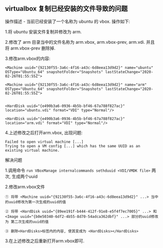 ## virtualbox 复制已经安装的文件导致的问题

操作描述 - 当前已经安装了一个名称为 ubuntu 的 vbox. 操作如下:

1.将 ubuntu 安装文件复制并修改为 arm. 

2.修改了 arm 目录当中的文件名称为 arm.vbox, arm.vbox-prev, arm.vdi. 并且将 arm.vbox-prev 删除掉.

3.修改arm.vbox的内容:

```
<Machine uuid="{92130f55-3a6c-4f16-a43c-6d8eea13d9d2}" name="ubuntu" OSType="Ubuntu_64" snapshotFolder="Snapshots" lastStateChange="2020-02-26T01:55:55Z">
 
<Machine uuid="{92130f55-3a6c-4f16-a43c-6d8eea13d9d2}" name="arm" OSType="Ubuntu_64" snapshotFolder="Snapshots" lastStateChange="2020-02-26T01:55:55Z">
  

<HardDisk uuid="{e490b3a6-0936-4b5b-bf46-67a788f827ac}" location="ubuntu.vdi" format="VDI" type="Normal"/>

<HardDisk uuid="{e490b3a6-0936-4b5b-bf46-67a788f827ac}" location="arm.vdi" format="VDI" type="Normal"/>
```

4.上述修改之后打开arm.vbox, 出现问题:

```
Failed to open virtual machine [...]
Trying to open a VM config [...] which has the same UUID as an existing virtual machine.
```


解决问题 

1.调用命令 `run VBoxManage internalcommands sethduuid <VDI/VMDK file>` 两次, 生成两个uuid

2.修改arm.vbox文件

```
① 将带 <Machine uuid="{92130f55-3a6c-4f16-a43c-6d8eea13d9d2}" ...> 当中的uuid修改为第一次生成的uuid的值

② 将带 <HardDisk uuid="{89ee191f-b444-412f-91e8-e5f4f7ec7005}" ...> 和
<Image uuid="{b0e50340-6df2-4b55-8d70-54adca362dbf}" ...> 部分的uuid修改为 第二次生成的uuid的值

③ 删除<HardDisks>标签内的内容, 使其变成为 <HardDisks></HardDisks>
```

3.在上述修改之后重新打开arm.vbox即可.
